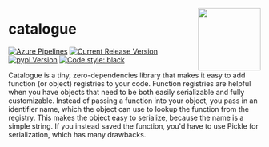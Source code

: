 <a href="https://explosion.ai"><img src="https://explosion.ai/assets/img/logo.svg" width="125" height="125" align="right" /></a>

# catalogue

[![Azure Pipelines](https://img.shields.io/azure-devops/build/explosion-ai/public/14/master.svg?logo=azure-pipelines&style=flat-square&label=build)](https://dev.azure.com/explosion-ai/public/_build?definitionId=14)
[![Current Release Version](https://img.shields.io/github/v/release/explosion/catalogue.svg?style=flat-square&include_prereleases&logo=github)](https://github.com/explosion/catalogue/releases)
[![pypi Version](https://img.shields.io/pypi/v/catalogue.svg?style=flat-square&logo=pypi&logoColor=white)](https://pypi.org/project/catalogue/)
[![Code style: black](https://img.shields.io/badge/code%20style-black-000000.svg?style=flat-square)](https://github.com/ambv/black)

Catalogue is a tiny, zero-dependencies library that makes it easy to add function (or object) registries to your code. Function registries are helpful when you have objects that need to be both easily serializable and fully customizable. Instead of passing a function into your object, you pass in an identifier name, which the object can use to lookup the function from the registry. This makes the object easy to serialize, because the name is a simple string. If you instead saved the function, you'd have to use Pickle for serialization, which has many drawbacks.
